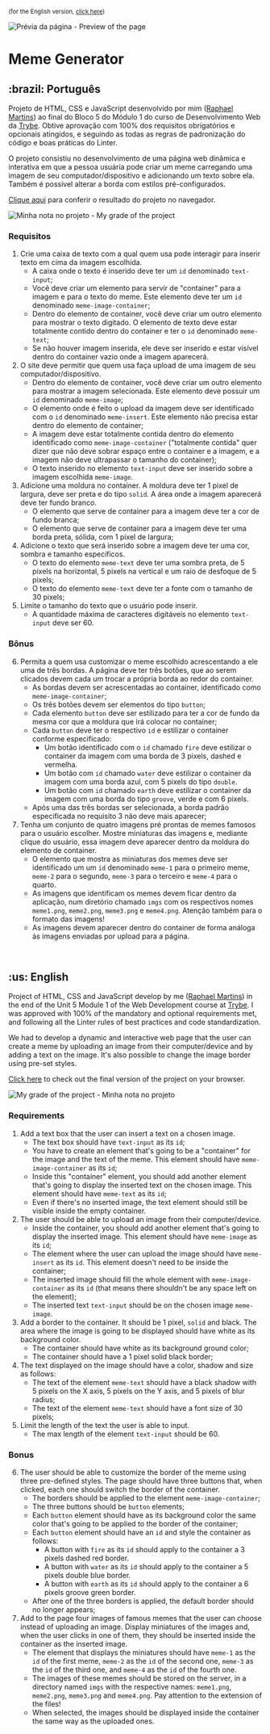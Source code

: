 <small>(for the English version, <a href="#en">click here</a>)</small>

![Prévia da página - Preview of the page](./preview.gif)

# Meme Generator
<h2>:brazil: Português</h2>
<p id="pt">Projeto de HTML, CSS e JavaScript desenvolvido por mim (<a href="https://www.linkedin.com/in/raphaelameidamartins/" target="_blank" rel="external">Raphael Martins</a>) ao final do Bloco 5 do Módulo 1 do curso de Desenvolvimento Web da <a href="https://www.betrybe.com" targe="_blank" rel="nofollow">Trybe</a>. Obtive aprovação com 100% dos requisitos obrigatórios e opcionais atingidos, e seguindo as todas as regras de padronização do código e boas práticas do Linter.</p>
<p>O projeto consistiu no desenvolvimento de uma página web dinâmica e interativa em que a pessoa usuária pode criar um meme carregando uma imagem de seu computador/dispositivo e adicionando um texto sobre ela. Também é possível alterar a borda com estilos pré-configurados.</p>
<p><a href="https://raphaelalmeidamartins.github.io/project-meme-generator/" target="_blank">Clique aqui</a> para conferir o resultado do projeto no navegador.</p>

![Minha nota no projeto - My grade of the project](./nota.png)

### Requisitos
<ol>
  <li>Crie uma caixa de texto com a qual quem usa pode interagir para inserir texto em cima da imagem escolhida.
    <ul>
      <li>A caixa onde o texto é inserido deve ter um <code>id</code> denominado <code>text-input</code>;</li>
      <li>Você deve criar um elemento para servir de "container" para a imagem e para o texto do meme. Este elemento deve ter um <code>id</code> denominado <code>meme-image-container</code>;</li>
      <li>Dentro do elemento de container, você deve criar um outro elemento para mostrar o texto digitado. O elemento de texto deve estar totalmente contido dentro do container e ter o <code>id</code> denominado <code>meme-text</code>;</li>
      <li>Se não houver imagem inserida, ele deve ser inserido e estar visível dentro do container vazio onde a imagem aparecerá.</li>
    </ul>
  </li>
  <li>O site deve permitir que quem usa faça upload de uma imagem de seu computador/dispositivo.
    <ul>
      <li>Dentro do elemento de container, você deve criar um outro elemento para mostrar a imagem selecionada. Este elemento deve possuir um <code>id</code> denominado <code>meme-image</code>;</li>
      <li>O elemento onde é feito o upload da imagem deve ser identificado com o <code>id</code> denominado <code>meme-insert</code>. Este elemento não precisa estar dentro do elemento de container;</li>
      <li>A imagem deve estar totalmente contida dentro do elemento identificado como <code>meme-image-container</code> ("totalmente contida" quer dizer que não deve sobrar espaço entre o container e a imagem, e a imagem não deve ultrapassar o tamanho do container);</li>
      <li>O texto inserido no elemento <code>text-input</code> deve ser inserido sobre a imagem escolhida <code>meme-image</code>.</li>
    </ul>
  </li>
  <li>Adicione uma moldura no container. A moldura deve ter 1 pixel de largura, deve ser preta e do tipo <code>solid</code>. A área onde a imagem aparecerá deve ter fundo branco.
    <ul>
      <li>O elemento que serve de container para a imagem deve ter a cor de fundo branca;</li>
      <li>O elemento que serve de container para a imagem deve ter uma borda preta, sólida, com 1 pixel de largura;</li>
    </ul>
  </li>
  <li>Adicione o texto que será inserido sobre a imagem deve ter uma cor, sombra e tamanho específicos.
    <ul>
      <li>O texto do elemento <code>meme-text</code> deve ter uma sombra preta, de 5 pixels na horizontal, 5 pixels na vertical e um raio de desfoque de 5 pixels;</li>
      <li>O texto do elemento <code>meme-text</code> deve ter a fonte com o tamanho de 30 pixels;</li>
    </ul>
  </li>
  <li>Limite o tamanho do texto que o usuário pode inserir.
  <ul>
    <li>A quantidade máxima de caracteres digitáveis no elemento <code>text-input</code> deve ser 60.</li>
  </ul>
  </li>
</ol>

### Bônus
<ol start="6">
  <li>Permita a quem usa customizar o meme escolhido acrescentando a ele uma de três bordas. A página deve ter três botões, que ao serem clicados devem cada um trocar a própria borda ao redor do container.
    <ul>
      <li>As bordas devem ser acrescentadas ao container, identificado como <code>meme-image-container</code>;</li>
      <li>Os três botões devem ser elementos do tipo <code>button</code>;</li>
      <li>Cada elemento <code>button</code> deve ser estilizado para ter a cor de fundo da mesma cor que a moldura que irá colocar no container;</li>
      <li>Cada <code>button</code> deve ter o respectivo <code>id</code> e estilizar o container conforme especificado:
        <ul>
          <li>Um botão identificado com o <code>id</code> chamado <code>fire</code> deve estilizar o container da imagem com uma borda de 3 pixels, dashed e vermelha.</li>
          <li>Um botão com <code>id</code> chamado <code>water</code> deve estilizar o container da imagem com uma borda azul, com 5 pixels do tipo <code>double</code>.</li>
          <li>Um botão com <code>id</code> chamado <code>earth</code> deve estilizar o container da imagem com uma borda do tipo <code>groove</code>, verde e com 6 pixels.</li>
        </ul>
      </li>
      <li>Após uma das três bordas ser selecionada, a borda padrão especificada no requisito 3 não deve mais aparecer;</li>
    </ul>
  </li>
  <li>Tenha um conjunto de quatro imagens pré prontas de memes famosos para o usuário escolher. Mostre miniaturas das imagens e, mediante clique do usuário, essa imagem deve aparecer dentro da moldura do elemento de container.
    <ul>
      <li>O elemento que mostra as miniaturas dos memes deve ser identificado um um <code>id</code> denominado <code>meme-1</code> para o primeiro meme, <code>meme-2</code> para o segundo, <code>meme-3</code> para o terceiro e <code>meme-4</code> para o quarto.</li>
      <li>As imagens que identificam os memes devem ficar dentro da aplicação, num diretório chamado <code>imgs</code> com os respectivos nomes <code>meme1.png</code>, <code>meme2.png</code>, <code>meme3.png</code> e <code>meme4.png</code>. Atenção também para o formato das imagens!</li>
      <li>As imagens devem aparecer dentro do container de forma análoga às imagens enviadas por upload para a página.</li>
    </ul>
  </li>
</ol>
<br>

<h2 id="en">:us: English</h2>
<p>Project of HTML, CSS and JavaScript develop by me (<a href="https://www.linkedin.com/in/raphaelameidamartins/" target="_blank" rel="external">Raphael Martins</a>) in the end of the Unit 5 Module 1 of the Web Development course at <a href="https://www.betrybe.com" targe="_blank" rel="nofollow">Trybe</a>. I was approved with 100% of the mandatory and optional requirements met, and following all the Linter rules of best practices and code standardization.</p>
<p>We had to develop a dynamic and interactive web page that the user can create a meme by uploading an image from their computer/device and by adding a text on the image. It's also possible to change the image border using pre-set styles.</p>
<p><a href="https://raphaelalmeidamartins.github.io/project-meme-generator/" target="_blank">Click here</a> to check out the final version of the project on your browser.</p>

![My grade of the project - Minha nota no projeto](./nota.png)

### Requirements
<ol>
  <li>Add a text box that the user can insert a text on a chosen image.
    <ul>
      <li>The text box should have <code>text-input</code> as its <code>id</code>;</li>
      <li>You have to create an element that's going to be a "container" for the image and the text of the meme. This element should have <code>meme-image-container</code> as its <code>id</code>;</li>
      <li>Inside this "container" element, you should add another element that's going to display the inserted text on the chosen image. This element should have <code>meme-text</code> as its <code>id</code>;</li>
      <li>Even if there's no inserted image, the text element should still be visible inside the empty container.</li>
    </ul>
  </li>
  <li>The user should be able to upload an image from their computer/device.
    <ul>
      <li>Inside the container, you should add another element that's going to display the inserted image. This element should have <code>meme-image</code> as its <code>id</code>;</li>
      <li>The element where the user can upload the image should have <code>meme-insert</code> as its <code>id</code>. This element doesn't need to be inside the container;</li>
      <li>The inserted image should fill the whole element with <code>meme-image-container</code> as its <code>id</code> (that means there shouldn't be any space left on the element);</li>
      <li>The inserted text <code>text-input</code> should be on the chosen image <code>meme-image</code>.</li>
    </ul>
  </li>
  <li>Add a border to the container. It should be 1 pixel, <code>solid</code> and black. The area where the image is going to be displayed should have white as its background color.
    <ul>
      <li>The container should have white as its background ground color;</li>
      <li>The container should have a 1 pixel solid black border;</li>
    </ul>
  </li>
  <li>The text displayed on the image should have a color, shadow and size as follows:
    <ul>
      <li>The text of the element <code>meme-text</code> should have a black shadow with 5 pixels on the X axis, 5 pixels on the Y axis, and 5 pixels of blur radius;</li>
      <li>The text of the element <code>meme-text</code> should have a font size of 30 pixels;</li>
    </ul>
  </li>
  <li>Limit the length of the text the user is able to input.
  <ul>
    <li>The max length of the element <code>text-input</code> should be 60.</li>
  </ul>
  </li>
</ol>

### Bonus
<ol start="6">
  <li>The user should be able to customize the border of the meme using three pre-defined styles. The page should have three buttons that, when clicked, each one should switch the border of the container.
    <ul>
      <li>The borders should be applied to the element <code>meme-image-container</code>;</li>
      <li>The three buttons should be <code>button</code> elements;</li>
      <li>Each <code>button</code> element should have as its background color the same color that's going to be applied to the border of the container;</li>
      <li>Each <code>button</code> element should have an <code>id</code> and style the container as follows:
        <ul>
          <li>A button with <code>fire</code> as its <code>id</code> should apply to the container a 3 pixels dashed red border.</li>
          <li>A button with <code>water</code> as its <code>id</code> should apply to the container a 5 pixels double blue border.</li>
          <li>A button with <code>earth</code> as its <code>id</code> should apply to the container a 6 pixels groove green border.</li>
        </ul>
      </li>
      <li>After one of the three borders is applied, the default border should no longer appears;</li>
    </ul>
  </li>
  <li>Add to the page four images of famous memes that the user can choose instead of uploading an image. Display miniatures of the images and, when the user clicks in one of them, they should be inserted inside the container as the inserted image.
    <ul>
      <li>The element that displays the miniatures should have <code>meme-1</code> as the <code>id</code> of the first meme, <code>meme-2</code> as the <code>id</code> of the second one, <code>meme-3</code> as the <code>id</code> of the third one, and <code>meme-4</code> as the <code>id</code> of the fourth one.</li>
      <li>The images of these memes should be stored on the server, in a directory named <code>imgs</code> with the respective names: <code>meme1.png</code>, <code>meme2.png</code>, <code>meme3.png</code> and <code>meme4.png</code>. Pay attention to the extension of the files!</li>
      <li>When selected, the images should be displayed inside the container the same way as the uploaded ones.</li>
    </ul>
  </li>
</ol>
